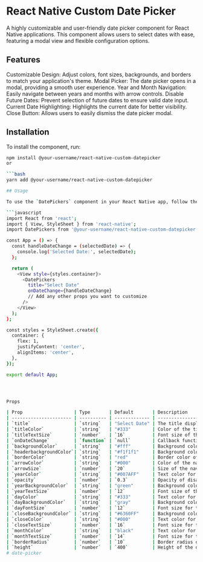 # React Native Custom Date Picker
A highly customizable and user-friendly date picker component for React Native applications. This component allows users to select dates with ease, featuring a modal view and flexible configuration options.

## Features

Customizable Design: Adjust colors, font sizes, backgrounds, and borders to match your application's theme.
Modal Picker: The date picker opens in a modal, providing a smooth user experience.
Year and Month Navigation: Easily navigate between years and months with arrow controls.
Disable Future Dates: Prevent selection of future dates to ensure valid date input.
Current Date Highlighting: Highlights the current date for better visibility.
Close Button: Allows users to easily dismiss the date picker modal.
## Installation

To install the component, run:

```bash
npm install @your-username/react-native-custom-datepicker
or

```bash
yarn add @your-username/react-native-custom-datepicker

## Usage

To use the `DatePickers` component in your React Native app, follow the example below:

```javascript
import React from 'react';
import { View, StyleSheet } from 'react-native';
import DatePickers from '@your-username/react-native-custom-datepicker';

const App = () => {
  const handleDateChange = (selectedDate) => {
    console.log('Selected Date:', selectedDate);
  };

  return (
    <View style={styles.container}>
      <DatePickers
        title="Select Date"
        onDateChange={handleDateChange}
        // Add any other props you want to customize
      />
    </View>
  );
};

const styles = StyleSheet.create({
  container: {
    flex: 1,
    justifyContent: 'center',
    alignItems: 'center',
  },
});

export default App;




Props

| Prop                   | Type       | Default       | Description                                                  |
| ---------------------- | ---------- | ------------- | ------------------------------------------------------------ |
| `title`                | `string`   | "Select Date" | The title displayed on the button before a date is selected.  |
| `titleColor`           | `string`   | "#333"        | Color of the title text.                                      |
| `titleTextSize`        | `number`   | `16`          | Font size of the title text.                                  |
| `onDateChange`         | `function` | `null`        | Callback function that is called when a date is selected. Receives the selected date as an argument. |
| `backgroundColor`      | `string`   | "#fff"        | Background color of the date picker modal.                    |
| `headerbackgroundColor`| `string`   | "#f1f1f1"     | Background color of the header containing the month and year. |
| `borderColor`          | `string`   | "red"         | Border color of the date picker modal.                        |
| `arrowColor`           | `string`   | "#000"        | Color of the navigation arrows for month selection.           |
| `arrowSize`            | `number`   | `20`          | Size of the navigation arrows.                                |
| `yearColor`            | `string`   | "#007AFF"     | Text color for the year picker.                               |
| `opacity`              | `number`   | `0.3`         | Opacity of disabled years or future dates.                    |
| `yearBackgroundColor`  | `string`   | "green"       | Background color for the currently selected year.             |
| `yearTextSize`         | `number`   | `12`          | Font size of the year text.                                   |
| `dayColor`             | `string`   | "#333"        | Text color for the days.                                      |
| `dayBackgroundColor`   | `string`   | "gray"        | Background color for the currently selected day.              |
| `dayFontSize`          | `number`   | `12`          | Font size for the day numbers.                                |
| `closeBackgroundColor` | `string`   | "#6360FF"     | Background color of the close button.                         |
| `closeColor`           | `string`   | "#000"        | Text color for the close button.                              |
| `closeTextSize`        | `number`   | `16`          | Font size for the close button text.                          |
| `monthColor`           | `string`   | "black"       | Text color for the month name.                                |
| `monthTextSize`        | `number`   | `14`          | Font size for the month name.                                 |
| `borderRadius`         | `number`   | `10`          | Border radius of the date picker modal.                       |
| `height`               | `number`   | `400`         | Height of the date picker modal.                              |
#   d a t e - p i c k e r  
 